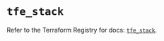 # `tfe_stack`

Refer to the Terraform Registry for docs: [`tfe_stack`](https://registry.terraform.io/providers/hashicorp/tfe/0.70.0/docs/resources/stack).
